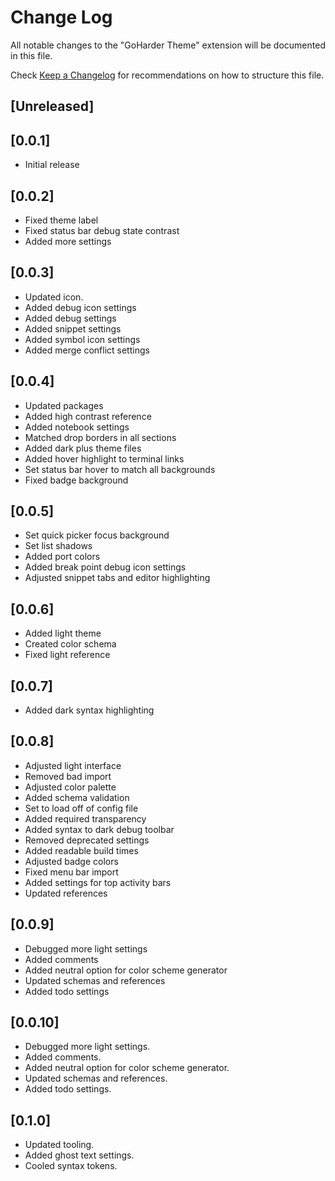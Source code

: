 # Change Log

All notable changes to the "GoHarder Theme" extension will be documented in this file.

Check [Keep a Changelog](http://keepachangelog.com/) for recommendations on how to structure this file.

## [Unreleased]

## [0.0.1]

- Initial release

## [0.0.2]

- Fixed theme label
- Fixed status bar debug state contrast
- Added more settings
 
## [0.0.3]

- Updated icon. 
- Added debug icon settings
- Added debug settings
- Added snippet settings
- Added symbol icon settings
- Added merge conflict settings

## [0.0.4]

- Updated packages
- Added high contrast reference
- Added notebook settings
- Matched drop borders in all sections
- Added dark plus theme files
- Added hover highlight to terminal links
- Set status bar hover to match all backgrounds
- Fixed badge background

## [0.0.5]

- Set quick picker focus background
- Set list shadows
- Added port colors
- Added break point debug icon settings
- Adjusted snippet tabs and editor highlighting

## [0.0.6]

- Added light theme 
- Created color schema
- Fixed light reference

## [0.0.7]

- Added dark syntax highlighting

## [0.0.8]
- Adjusted light interface
- Removed bad import
- Adjusted color palette
- Added schema validation
- Set to load off of config file
- Added required transparency
- Added syntax to dark debug toolbar
- Removed deprecated settings
- Added readable build times
- Adjusted badge colors
- Fixed menu bar import
- Added settings for top activity bars
- Updated references

## [0.0.9]
- Debugged more light settings
- Added comments
- Added neutral option for color scheme generator
- Updated schemas and references
- Added todo settings

## [0.0.10]
- Debugged more light settings.
- Added comments.
- Added neutral option for color scheme generator.
- Updated schemas and references.
- Added todo settings.

## [0.1.0]
- Updated tooling.
- Added ghost text settings.
- Cooled syntax tokens.